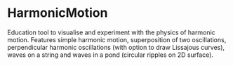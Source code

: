 # HarmonicMotion

Education tool to visualise and experiment with the physics of harmonic motion. Features simple harmonic motion, superposition of two oscillations, perpendicular harmonic oscillations (with option to draw Lissajous curves), waves on a string and waves in a pond (circular ripples on 2D surface).
